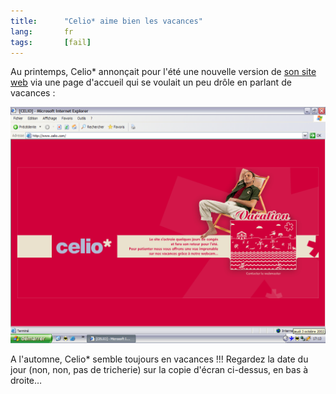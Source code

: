 ```yaml
--- 
title:      "Celio* aime bien les vacances" 
lang:       fr 
tags:       [fail]
---
```





Au printemps, Celio* annonçait pour l'été une nouvelle version de [son site web](http://www.celio.com/) via une page d'accueil qui se voulait un peu drôle en parlant de vacances :

![](celio-vacances.png "Celio en vacances")

A l'automne, Celio* semble toujours en vacances !!! Regardez la date du jour (non, non, pas de tricherie) sur la copie d'écran ci-dessus, en bas à droite…
